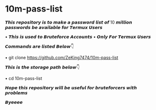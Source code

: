 # 10m-pass-list
𝙏𝙝𝙞𝙨 𝙧𝙚𝙥𝙤𝙨𝙞𝙩𝙤𝙧𝙮 𝙞𝙨 𝙩𝙤 𝙢𝙖𝙠𝙚 𝙖 𝙥𝙖𝙨𝙨𝙬𝙤𝙧𝙙 𝙡𝙞𝙨𝙩 𝙤𝙛 10 𝙢𝙞𝙡𝙡𝙞𝙤𝙣 𝙥𝙖𝙨𝙨𝙬𝙤𝙧𝙙𝙨 𝙗𝙚 𝙖𝙫𝙖𝙞𝙡𝙖𝙗𝙡𝙚 𝙛𝙤𝙧 𝙏𝙚𝙧𝙢𝙪𝙭 𝙐𝙨𝙚𝙧𝙨

• 𝙏𝙝𝙞𝙨 𝙞𝙨 𝙪𝙨𝙚𝙙 𝙩𝙤 𝘽𝙧𝙪𝙩𝙚𝙛𝙤𝙧𝙘𝙚 𝘼𝙘𝙘𝙤𝙪𝙣𝙩𝙨
• 𝙊𝙣𝙡𝙮 𝙁𝙤𝙧 𝙏𝙚𝙧𝙢𝙪𝙭 𝙐𝙨𝙚𝙧𝙨

𝘾𝙤𝙢𝙢𝙖𝙣𝙙𝙨 𝙖𝙧𝙚 𝙡𝙞𝙨𝙩𝙚𝙙 𝘽𝙚𝙡𝙤𝙬👇

• git clone https://github.com/ZeKing7474/10m-pass-list

𝙏𝙝𝙞𝙨 𝙞𝙨 𝙩𝙝𝙚 𝙨𝙩𝙤𝙧𝙖𝙜𝙚 𝙥𝙖𝙩𝙝 𝙗𝙚𝙡𝙤𝙬👇

• cd 10m-pass-list

𝙃𝙤𝙥𝙚 𝙩𝙝𝙞𝙨 𝙧𝙚𝙥𝙤𝙨𝙞𝙩𝙤𝙧𝙮 𝙬𝙞𝙡𝙡 𝙗𝙚 𝙪𝙨𝙚𝙛𝙪𝙡 𝙛𝙤𝙧 𝙗𝙧𝙪𝙩𝙚𝙛𝙤𝙧𝙘𝙚𝙧𝙨 𝙬𝙞𝙩𝙝 𝙥𝙧𝙤𝙗𝙡𝙚𝙢𝙨

𝘽𝙮𝙚𝙚𝙚𝙚


